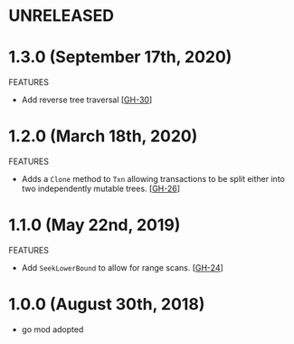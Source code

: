 # UNRELEASED

# 1.3.0 (September 17th, 2020)

FEATURES

- Add reverse tree traversal
  \[[GH-30](https://github.com/hashicorp/go-immutable-radix/pull/30)]

# 1.2.0 (March 18th, 2020)

FEATURES

- Adds a `Clone` method to `Txn` allowing transactions to be split either into
  two independently mutable trees.
  \[[GH-26](https://github.com/hashicorp/go-immutable-radix/pull/26)]

# 1.1.0 (May 22nd, 2019)

FEATURES

- Add `SeekLowerBound` to allow for range scans.
  \[[GH-24](https://github.com/hashicorp/go-immutable-radix/pull/24)]

# 1.0.0 (August 30th, 2018)

- go mod adopted
